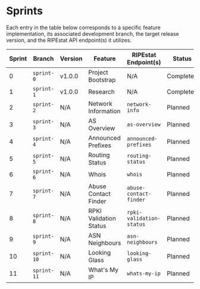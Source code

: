 # Sprints

Each entry in the table below corresponds to a specific feature implementation, its associated development branch, the target release version, and the RIPEstat API endpoint(s) it utilizes.

| Sprint | Branch | Version | Feature | RIPEstat Endpoint(s) | Status |
|--------|--------|---------|---------|----------------------|--------|
| 0 | `sprint-0` | v1.0.0 | Project Bootstrap | N/A | Completed |
| 1 | `sprint-1` | v1.0.0 | Research | N/A | Completed |
| 2 | `sprint-2` | N/A | Network Information | `network-info` | Planned |
| 3 | `sprint-3` | N/A | AS Overview | `as-overview` | Planned |
| 4 | `sprint-4` | N/A | Announced Prefixes | `announced-prefixes` | Planned |
| 5 | `sprint-5` | N/A | Routing Status | `routing-status` | Planned |
| 6 | `sprint-6` | N/A | Whois | `whois` | Planned |
| 7 | `sprint-7` | N/A | Abuse Contact Finder | `abuse-contact-finder` | Planned |
| 8 | `sprint-8` | N/A | RPKI Validation Status | `rpki-validation-status` | Planned |
| 9 | `sprint-9` | N/A | ASN Neighbours | `asn-neighbours` | Planned |
| 10 | `sprint-10` | N/A | Looking Glass | `looking-glass` | Planned |
| 11 | `sprint-11` | N/A | What's My IP | `whats-my-ip` | Planned |
